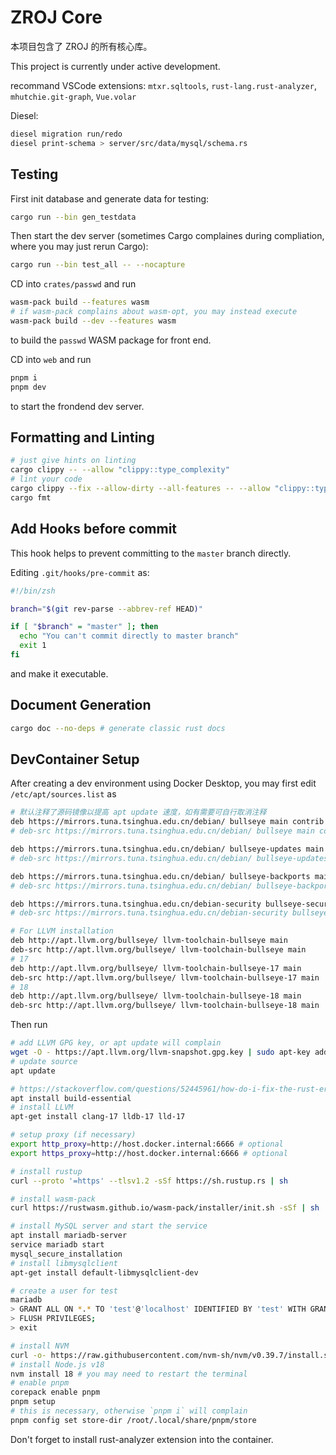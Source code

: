 # ZROJ Core

本项目包含了 ZROJ 的所有核心库。

This project is currently under active development.

recommand VSCode extensions: `mtxr.sqltools`, `rust-lang.rust-analyzer`, `mhutchie.git-graph`, `Vue.volar`

Diesel:

```bash
diesel migration run/redo
diesel print-schema > server/src/data/mysql/schema.rs
```

## Testing

First init database and generate data for testing:

```bash
cargo run --bin gen_testdata
```

Then start the dev server (sometimes Cargo complaines during compliation, where you may just rerun Cargo):

```bash
cargo run --bin test_all -- --nocapture
```

CD into `crates/passwd` and run

```bash
wasm-pack build --features wasm
# if wasm-pack complains about wasm-opt, you may instead execute
wasm-pack build --dev --features wasm
```

to build the `passwd` WASM package for front end.

CD into `web` and run

```bash
pnpm i
pnpm dev
```

to start the frondend dev server.

## Formatting and Linting

```bash
# just give hints on linting
cargo clippy -- --allow "clippy::type_complexity"
# lint your code
cargo clippy --fix --allow-dirty --all-features -- --allow "clippy::type_complexity"
cargo fmt
```

## Add Hooks before commit

This hook helps to prevent committing to the `master` branch directly.

Editing `.git/hooks/pre-commit` as:

```sh
#!/bin/zsh

branch="$(git rev-parse --abbrev-ref HEAD)"

if [ "$branch" = "master" ]; then
  echo "You can't commit directly to master branch"
  exit 1
fi
```

and make it executable.

## Document Generation

```sh
cargo doc --no-deps # generate classic rust docs
```

## DevContainer Setup

After creating a dev environment using Docker Desktop, you may first edit `/etc/apt/sources.list` as

```bash
# 默认注释了源码镜像以提高 apt update 速度，如有需要可自行取消注释
deb https://mirrors.tuna.tsinghua.edu.cn/debian/ bullseye main contrib non-free
# deb-src https://mirrors.tuna.tsinghua.edu.cn/debian/ bullseye main contrib non-free

deb https://mirrors.tuna.tsinghua.edu.cn/debian/ bullseye-updates main contrib non-free
# deb-src https://mirrors.tuna.tsinghua.edu.cn/debian/ bullseye-updates main contrib non-free

deb https://mirrors.tuna.tsinghua.edu.cn/debian/ bullseye-backports main contrib non-free
# deb-src https://mirrors.tuna.tsinghua.edu.cn/debian/ bullseye-backports main contrib non-free

deb https://mirrors.tuna.tsinghua.edu.cn/debian-security bullseye-security main contrib non-free
# deb-src https://mirrors.tuna.tsinghua.edu.cn/debian-security bullseye-security main contrib non-free

# For LLVM installation
deb http://apt.llvm.org/bullseye/ llvm-toolchain-bullseye main
deb-src http://apt.llvm.org/bullseye/ llvm-toolchain-bullseye main
# 17 
deb http://apt.llvm.org/bullseye/ llvm-toolchain-bullseye-17 main
deb-src http://apt.llvm.org/bullseye/ llvm-toolchain-bullseye-17 main
# 18 
deb http://apt.llvm.org/bullseye/ llvm-toolchain-bullseye-18 main
deb-src http://apt.llvm.org/bullseye/ llvm-toolchain-bullseye-18 main
```

Then run

```bash
# add LLVM GPG key, or apt update will complain
wget -O - https://apt.llvm.org/llvm-snapshot.gpg.key | sudo apt-key add -
# update source
apt update

# https://stackoverflow.com/questions/52445961/how-do-i-fix-the-rust-error-linker-cc-not-found-for-debian-on-windows-10
apt install build-essential
# install LLVM
apt-get install clang-17 lldb-17 lld-17

# setup proxy (if necessary)
export http_proxy=http://host.docker.internal:6666 # optional
export https_proxy=http://host.docker.internal:6666 # optional

# install rustup
curl --proto '=https' --tlsv1.2 -sSf https://sh.rustup.rs | sh

# install wasm-pack
curl https://rustwasm.github.io/wasm-pack/installer/init.sh -sSf | sh

# install MySQL server and start the service
apt install mariadb-server
service mariadb start
mysql_secure_installation
# install libmysqlclient
apt-get install default-libmysqlclient-dev

# create a user for test
mariadb
> GRANT ALL ON *.* TO 'test'@'localhost' IDENTIFIED BY 'test' WITH GRANT OPTION;
> FLUSH PRIVILEGES;
> exit

# install NVM
curl -o- https://raw.githubusercontent.com/nvm-sh/nvm/v0.39.7/install.sh | bash
# install Node.js v18
nvm install 18 # you may need to restart the terminal
# enable pnpm
corepack enable pnpm
pnpm setup
# this is necessary, otherwise `pnpm i` will complain
pnpm config set store-dir /root/.local/share/pnpm/store
```

Don't forget to install rust-analyzer extension into the container.